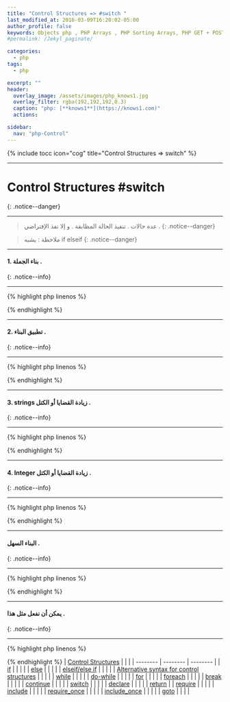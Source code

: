 ```yaml
---
title: "Control Structures => #switch "
last_modified_at: 2016-03-09T16:20:02-05:00
author_profile: false
keywords: Objects php , PHP Arrays , PHP Sorting Arrays, PHP GET + POST + REQUEST,  Control Structures if , Control Structures else  endif , (while),  endwhile, , ,for, endfor, ,foreach, endforeach, switch, endswitch , switch,
#permalink: /Jekyl_paginate/

categories:
  - php
tags:
  - php

excerpt: ""
header:
  overlay_image: /assets/images/php_knows1.jpg
  overlay_filter: rgba(192,192,192,0.3)
  caption: "php: [**knows1**](https://knows1.com)"
  actions:

sidebar:
  nav: "php-Control"
---
```

{% include tocc icon="cog" title="Control Structures => switch" %}





******************************************
# Control Structures #switch
{: .notice--danger}
******************************************

> عدة حالات . تنفيذ الحالة المظابقة . و إلا نفذ الإفتراضي .
{: .notice--danger}

> ملاحظة : يشبه
> if elseif
{: .notice--danger}
******************************************
#### 1. بناء الجملة .
{: .notice--info}
******************************************

{% highlight php linenos %}
<?php
switch (variable) {
  case 'value':
    // code...
    break;

  default:
    // code...
    break;
}
?>

  {% endhighlight %}
******************************************
#### 2. تطبيق البناء .
{: .notice--info}
******************************************
{% highlight php linenos %}



<?php
$a = 5;
switch ($a) {
  case '5':
    echo "a = 5";
    break;

  default:
    echo "a !== 5";
    break;
}
?>  

  {% endhighlight %}


******************************************
#### 3. strings زيادة القضايا أو الكتل .
{: .notice--info}
******************************************


{% highlight php linenos %}
<?php
$a = "sign in";
switch ($a) {

  case 'New user':
    echo "Register your blog";
    break;

  case 'member':
    echo "Enter the password";
    break;


  case 'unregistered':
    echo "Register";
    break;


  case 'editor':
    echo "password";
    break;    

  case 'sign in':
    echo "Welcome What's New?";
    break;

  default:
    echo "You cannot access the requested newspaper";
    break;
}
?>  




  {% endhighlight %}


******************************************
#### 4. Integer زيادة القضايا أو الكتل .
{: .notice--info}
******************************************
{% highlight php linenos %}
<?php
$a = 5;
switch ($a) {

  case '1':
    echo "Register your blog";
    break;

  case '2':
    echo "Enter the password";
    break;


  case '3':
    echo "Register";
    break;


  case '5':
    echo "password";
    break;    

  case '4':
    echo "Welcome What's New?";
    break;

  default:
    echo "You cannot access the requested newspaper";
    break;
}
?>  




  {% endhighlight %}


******************************************
#### البناء السهل .
{: .notice--info}
******************************************

{% highlight php linenos %}

<?php
$a = 'hallo5';
switch ($a) {
  case 'hallo1': echo "string1"; break;
  case 'hallo2': echo "string2"; break;
  case 'hallo3': echo "string3"; break;
  case 'hallo4': echo "string4"; break;
  case 'hallo5': echo "string5"; break;
  default: echo "string"; break;
}

 ?>




  {% endhighlight %}


******************************************
#### يمكن أن نفعل مثل هذا .
{: .notice--info}
******************************************

{% highlight php linenos %}

<?php
$a = date("h");
$b = date("M,d,Y h:i:s A");  
switch ($a) {
  case '1': echo "The time is now $b"; break;
  case '2': echo "The time is now $b"; break;
  case '3': echo "The time is now $b"; break;
  case '4': echo "The time is now $b"; break;
  case '5': echo "The time is now $b"; break;
  case '6': echo "The time is now $b"; break;
  case '7': echo "The time is now $b"; break;
  case '8': echo "The time is now $b"; break;
  case '9': echo "The time is now $b"; break;
  case '10': echo "The time is now $b"; break;
  case '11': echo "The time is now $b"; break;
  case '12': echo "The time is now $b"; break;

  default: echo "string"; break;
}

 ?>

  {% endhighlight %}
  | [Control Structures](https://fragen.knows1.com/php/php-Control-Structures/) | | |
  | -------- | -------- | -------- |
  | [if](https://fragen.knows1.com/php/php-Control-Structures-if/) | | | |
  | [else](https://fragen.knows1.com/php/php-Control-Structures-else/) | | | |
  | [elseif/else if](https://fragen.knows1.com/php/php-Control-Structures-elseif/) | | | |
  | [Alternative syntax for control structures](https://fragen.knows1.com/php/php-Control-Structures-Alternative/) | | | |
  | [while](https://fragen.knows1.com/php/php-Control-Structures-while/) | | | |
  | [do-while](https://fragen.knows1.com/php/php-Control-Structures-do-while/) | | | |
  | [for](https://fragen.knows1.com/php/php-Control-Structures-for/) | | | |
  | [foreach](https://fragen.knows1.com/php/php-Control-Structures-foreach/) | | | |
  | [break](https://fragen.knows1.com/php/php-Control-Structures-break/) | | | |
  | [continue](https://fragen.knows1.com/php/php-Control-Structures-continue/) | | | |
  | [switch](https://fragen.knows1.com/php/php-Control-Structures-switch/) | | | |
  | [declare](https://fragen.knows1.com/php/php-Control-Structures-declare/) | | | |
  | [return](https://fragen.knows1.com/php/php-Control-Structures-return/) |
  | [require](https://fragen.knows1.com/php/Include-Require/) | | | |
  | [include](https://fragen.knows1.com/php/Include-Require/) | | | |
  | [require_once](https://fragen.knows1.com/php/Include-Require/) | | | |
  | [include_once](https://fragen.knows1.com/php/Include-Require/) | | | |
  | [goto](https://fragen.knows1.com/php/php-Control-Structures-goto/) | | | |
